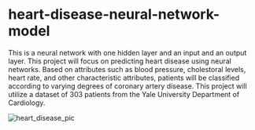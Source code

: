 # heart-disease-neural-network-model
This is  a neural network with one hidden layer and an input and an output layer.
This project will focus on predicting heart disease using neural networks. Based on attributes such as blood pressure,
cholestoral levels, heart rate, and other characteristic attributes, patients will be classified according to varying degrees of coronary artery disease.
This project will utilize a dataset of 303 patients from the Yale University Department of Cardiology.






![heart_disease_pic](https://user-images.githubusercontent.com/30676606/192155723-1dbe2c03-6d90-413c-9ea8-716838de2847.jpeg)
